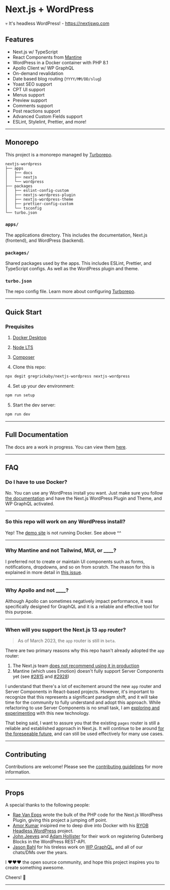 # Next.js + WordPress

💀 It's headless WordPress! - <https://nextjswp.com>

## Features

- Next.js w/ TypeScript
- React Components from [Mantine](https://mantine.dev)
- WordPress in a Docker container with PHP 8.1
- Apollo Client w/ WP GraphQL
- On-demand revalidation
- Date based blog routing (`YYYY/MM/DD/slug`)
- Yoast SEO support
- CPT UI support
- Menus support
- Preview support
- Comments support
- Post reactions support
- Advanced Custom Fields support
- ESLint, Stylelint, Prettier, and more!

---

## Monorepo

This project is a monorepo managed by [Turborepo](https://turbo.build/repo).

```text
nextjs-wordpress
├── apps
│   ├── docs
│   ├── nextjs
│   └── wordpress
├── packages
│   ├── eslint-config-custom
│   ├── nextjs-wordpress-plugin
│   ├── nextjs-wordpress-theme
│   ├── prettier-config-custom
│   └── tsconfig
└── turbo.json
```

### `apps/`

The applications directory. This includes the documentation, Next.js (frontend), and WordPress (backend).

### `packages/`

Shared packages used by the apps. This includes ESLint, Prettier, and TypeScript configs. As well as the WordPress plugin and theme.

### `turbo.json`

The repo config file. Learn more about configuring [Turborepo](https://turbo.build/repo/docs/reference/configuration).

---

## Quick Start

### Prequisites

1. [Docker Desktop](https://www.docker.com/products/docker-desktop/)
2. [Node LTS](https://nodejs.dev/)
3. [Composer](https://getcomposer.org/download/)

4. Clone this repo:

```bash
npx degit gregrickaby/nextjs-wordpress nextjs-wordpress
```

4. Set up your dev environment:

```bash
npm run setup
```

5. Start the dev server:

```bash
npm run dev
```

---

## Full Documentation

The docs are a work in progress. You can view them [here](./apps/docs/index.md).

---

## FAQ

### Do I have to use Docker?

No. You can use any WordPress install you want. Just make sure you follow [the documentation](https://github.com/gregrickaby/nextjs-wordpress/blob/main/apps/docs/index.md) and have the Next.js WordPress Plugin and Theme, and WP GraphQL activated.

---

### So this repo will work on any WordPress install?

Yep! The [demo site](https://nextjswp.com/) is not running Docker. See above ^^

---

### Why Mantine and not Tailwind, MUI, or \_\_\_\_?

I preferred not to create or maintain UI components such as forms, notifications, dropdowns, and so on from scratch. The reason for this is explained in more detail in [this issue](https://github.com/gregrickaby/nextjs-wordpress/issues/69#issuecomment-1426217207).

---

### Why Apollo and not \_\_\_\_?

Although Apollo can sometimes negatively impact performance, it was specifically designed for GraphQL and it is a reliable and effective tool for this purpose.

---

### When will you support the Next.js 13 `app` router?

> As of March 2023, the `app` router is still in `beta`.

There are two primary reasons why this repo hasn't already adopted the `app` router:

1. The Next.js team [does not recommend using it in production](https://capture.dropbox.com/ZXzRKgIruGnyF5wP)
2. Mantine (which uses Emotion) doesn't fully support Server Components yet (see [#2815](https://github.com/mantinedev/mantine/issues/2815) and [#2928](https://github.com/emotion-js/emotion/issues/2928))

I understand that there's a lot of excitement around the new `app` router and Server Components in React-based projects. However, it's important to recognize that this represents a significant paradigm shift, and it will take time for the community to fully understand and adopt this approach. While refactoring to use Server Components is no small task, I am [exploring and experimenting](https://github.com/gregrickaby/nextjs-app-directory) with this new technology.

That being said, I want to assure you that the existing `pages` router is still a reliable and established approach in Next.js. It will continue to be around [for the foreseeable future](https://www.reddit.com/r/nextjs/comments/11a5vp9/comment/j9x3e4h/), and can still be used effectively for many use cases.

---

## Contributing

Contributions are welcome! Please see the [contributing guidelines](./CONTRIBUTING.md) for more information.

---

## Props

A special thanks to the following people:

- [Rae Van Epps](https://github.com/ravewebdev) wrote the bulk of the PHP code for the Next.js WordPress Plugin, giving this project a jumping off point.
- [Amor Kumar](https://github.com/itsamoreh) insipired me to deep dive into Docker with his [BYOB Headless WordPress](https://github.com/itsamoreh/byob-headless-wordpress) project.
- [John Jeeves](https://github.com/orgs/AEWP/people/john-jeeves-americaneagle) and [Adam Hollister](https://github.com/ahollister) for their work on registering Gutenberg Blocks in the WordPress REST-API.
- [Jason Bahl](https://github.com/jasonbahl) for his tireless work on [WP GraphQL](https://www.wpgraphql.com/), and all of our chats/DMs over the years.

I ❤️❤️❤️ the open source community, and hope this project inspires you to create something awesome.

Cheers! 🍻

---
